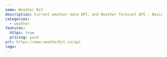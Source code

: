 ```yaml
---
name: Weather Bit
description: Current weather data API, and Weather forecast API - Basic access to the Weatherbit.io Weather API
categories:
  - weather
features:
  https: true
  pricing: paid
url: https://www.weatherbit.io/api
logo:
---
```


